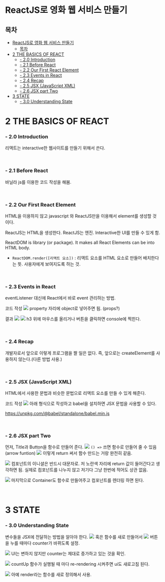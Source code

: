 # ReactJS로 영화 웹 서비스 만들기

## 목차

- [ReactJS로 영화 웹 서비스 만들기](#reactjs로-영화-웹-서비스-만들기)
  - [목차](#목차)
- [2 THE BASICS OF REACT](#2-the-basics-of-react)
  - [- 2.0 Introduction](#--20-introduction)
  - [- 2.1 Before React](#--21-before-react)
  - [- 2.2 Our First React Element](#--22-our-first-react-element)
  - [- 2.3 Events in React](#--23-events-in-react)
  - [- 2.4 Recap](#--24-recap)
  - [- 2.5 JSX (JavaScript XML)](#--25-jsx-javascript-xml)
  - [- 2.6 JSX part Two](#--26-jsx-part-two)
- [3 STATE](#3-state)
  - [- 3.0 Understanding State](#--30-understanding-state)

# 2 THE BASICS OF REACT

### - 2.0 Introduction

리액트는 interactive한 웹사이트를 만들기 위해서 쓴다.

<br>

### - 2.1 Before React

바닐라 js를 이용한 코드 작성을 해봄.

<br>

### - 2.2 Our First React Element

HTML을 이용하지 않고 javascript 와 ReactJS만을 이용해서 element를 생성할 것이다.

ReactJS는 HTML을 생성한다.
ReactJS는 엔진. Interactive한 UI를 만들 수 있게 함.

ReactDOM is library (or package). It makes all React Elements can be into HTML body.

- `ReactDOM.render([리액트 요소])` : 리액트 요소를 HTML 요소로 만들어 배치한다는 뜻. 사용자에게 보여지도록 하는 것.

<br>

### - 2.3 Events in React

eventListener 대신에 React에서 바로 event 관리하는 방법.

코드 작성
![](md-img/2.3-1.png)
property 자리에 object로 넣어주면 됨. (props?)

결과
![](md-img/2.3-2.png)
![](md-img/2.3-3.png)
h3 위에 마우스를 올리거나 버튼을 클릭하면 console에 찍힌다.

<br>

### - 2.4 Recap

개발자로서 앞으로 이렇게 프로그램을 짤 일은 없다. 즉, 앞으로는 createElement를 사용하지 않는다.(다른 방법 사용.)

<br>

### - 2.5 JSX (JavaScript XML)

HTML에서 사용한 문법과 비슷한 문법으로 리액트 요소를 만들 수 있게 해준다.

코드 작성
![](md-img/2.5-1.png)
아래 형식으로 작성하고 babel을 설치하면 JSX 문법을 사용할 수 있다.

https://unpkg.com/@babel/standalone/babel.min.js

<br>

### - 2.6 JSX part Two

먼저, Title과 Button을 함수로 만들어 준다.
![](md-img/2.6-1.png)
`() =>` 쓰면 함수로 만들어 줄 수 있음(arrow funtion)
![](md-img/2.6-2.png)
이렇게 return 써서 함수 만드는 거랑 완전히 같음.

![](md-img/2.6-3.png)
컴포넌트의 이니셜은 반드시 대문자로.
저 노란색 자리에 return 값이 들어간다고 생각하면 됨. 실제로 컴포넌트를 나누지 않고 저기다 그냥 한번에 적어도 상관 없음.

![](md-img/2.6-4.png)
마지막으로 Container도 함수로 만들어주고 컴포넌트를 렌더링 하면 된다.

<br>

# 3 STATE

### - 3.0 Understanding State

변수들을 JSX에 전달하는 방법을 알아야 한다.
![](md-img/3.0-1.png)
혹은 함수를 새로 만들어서
![](md-img/3.0-2.png)
버튼을 누를 때마다 counter가 바뀌도록 설정.

![](md-img/3.0-3.png)
UI는 변하지 않지만 counter는 제대로 증가하고 있는 것을 확인.

![](md-img/3.0-4.png)
countUp 함수가 실행될 때 마다 re-rendering 시켜주면 ui도 새로고침 된다.

![](md-img/3.0-4.png)
아예 render라는 함수를 새로 정의해서 사용.
